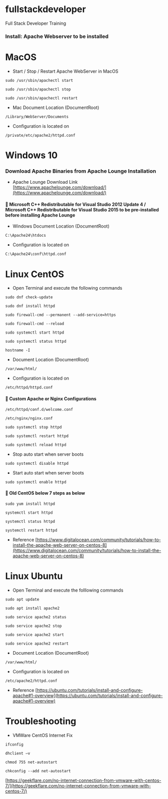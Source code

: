 # fullstackdeveloper
Full Stack Developer Training

### **Install:** Apache Webserver to be installed 

# MacOS

- Start / Stop / Restart Apache WebServer in MacOS

`sudo /usr/sbin/apachectl start`

`sudo /usr/sbin/apachectl stop`

`sudo /usr/sbin/apachectl restart`


- Mac Document Location (DocumentRoot)

`/Library/WebServer/Documents`

- Configuration is located on

`/private/etc/apache2/httpd.conf`


# Windows 10

### Download Apache Binaries from Apache Lounge Installation
- Apache Lounge Download Link [https://www.apachelounge.com/download/](https://www.apachelounge.com/download/)
#### :memo:  Microsoft C++ Redistributable for Visual Studio 2012 Update 4 / Microsoft C++ Redistributable for Visual Studio 2015 to be pre-installed before installing Apache Lounge

- Windows Document Location (DocumentRoot)

`C:\Apache24\htdocs`

- Configuration is located on 

`C:\Apache24\conf\httpd.conf`

# Linux CentOS
- Open Terminal and execute the following commands

`sudo dnf check-update`

`sudo dnf install httpd`

`sudo firewall-cmd --permanent --add-service=https`

`sudo firewall-cmd --reload`

`sudo systemctl start httpd`

`sudo systemctl status httpd`

`hostname -I`

- Document Location (DocumentRoot)

`/var/www/html/`

- Configuration is located on

`/etc/httpd/httpd.conf`

#### :memo: Custom Apache or Nginx Configurations

`/etc/httpd/conf.d/welcome.conf`

`/etc/nginx/nginx.conf`

`sudo systemctl stop httpd`

`sudo systemctl restart httpd`

`sudo systemctl reload httpd`

- Stop auto start when server boots

`sudo systemctl disable httpd`

- Start auto start when server boots

`sudo systemctl enable httpd`

#### :memo:  Old CentOS below 7 steps as below

`sudo yum install httpd`

`systemctl start httpd`

`systemctl status httpd`

`systemctl restart httpd`

- Reference [https://www.digitalocean.com/community/tutorials/how-to-install-the-apache-web-server-on-centos-8](https://www.digitalocean.com/community/tutorials/how-to-install-the-apache-web-server-on-centos-8)

# Linux Ubuntu
- Open Terminal and execute the folllowing commands 

`sudo apt update`

`sudo apt install apache2`

 `sudo service apache2 status`

 `sudo service apache2 stop`

 `sudo service apache2 start`

 `sudo service apache2 restart`


- Document Location (DocumentRoot)

`/var/www/html/`

- Configuration is located on

`/etc/apache2/httpd.conf`

- Reference [https://ubuntu.com/tutorials/install-and-configure-apache#1-overview](https://ubuntu.com/tutorials/install-and-configure-apache#1-overview)


# Troubleshooting

- VMWare CentOS  Internet Fix

`ifconfig`

`dhclient –v`

`chmod 755 net-autostart`

`chkconfig --add net-autostart`

[https://geekflare.com/no-internet-connection-from-vmware-with-centos-7/](https://geekflare.com/no-internet-connection-from-vmware-with-centos-7/)